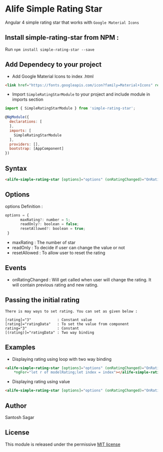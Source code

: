 # Alife Simple Rating Star

Angular 4 simple rating star that works with `Google Material Icons`

## Install simple-rating-star from NPM :

Run `npm install simple-rating-star --save`

## Add Dependecy to your project

- Add Google Material Icons to index .html

```html
<link href="https://fonts.googleapis.com/icon?family=Material+Icons" rel="stylesheet">
```
-  Import `SimpleRatingStarModule` to your project and include module in imports section

```javascript
import { SimpleRatingStarModule } from 'simple-rating-star';

@NgModule({
  declarations: [
  ],
  imports: [
    SimpleRatingStarModule
  ],
  providers: [],
  bootstrap: [AppComponent]
})
```

## Syntax
```html
<alife-simple-rating-star [options]="options" (onRatingChanged)="OnRatingChanged($event)" [rating]="3" ></alife-simple-rating-star>
```

## Options

options Definition : 

```javascript
options = {
       maxRating?: number = 5;
       readOnly?: boolean = false;
       resetAllowed?: boolean = true;
 }
```
 - maxRating      : The number of star
 - readOnly       : To decide if user can change the value or not
 - resetAllowed   : To allow user to reset the rating

## Events

 - onRatingChanged : Will get called when user will change the rating. It will contain previous rating and new rating.

## Passing the initial rating

    There is may ways to set rating. You can set as given below :
    
    [rating]="3"            : Constant value
    [rating]="ratingData"   : To set the value from component
    rating="3"              : Constant
    [(rating)]="ratingData" : Two way binding

## Examples

- Displaying rating using loop with two way binding

```html
<alife-simple-rating-star [options]="options" (onRatingChanged)="OnRatingChanged($event)" [(rating)]="modelRating[index]"
    *ngFor="let r of modelRating;let index = index"></alife-simple-rating-star>
```
-  Displaying rating using value

```html
<alife-simple-rating-star [options]="options" (onRatingChanged)="OnRatingChanged($event)" [rating]="modelRating" ></alife-simple-rating-star>
```

## Author

Santosh Sagar

## License

This module is released under the permissive [MIT license](https://github.com/msg2santoshsagar/alife-simple-rating-star/blob/master/LICENSE)
